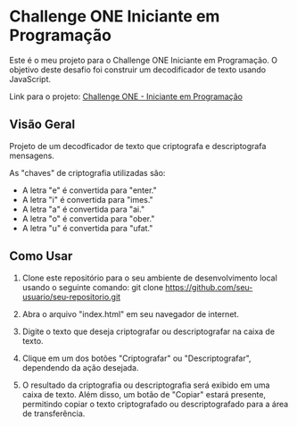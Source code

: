 # Challenge ONE Iniciante em Programação

Este é o meu projeto para o Challenge ONE Iniciante em Programação. O objetivo deste desafio foi construir um decodificador de texto usando JavaScript.

Link para o projeto:    [Challenge ONE -  Iniciante em Programação](https://guilhermesilva94.github.io/Challenge-ONE-Iniciante-em-Programacao/)

## Visão Geral

Projeto de um decodficador de texto que criptografa e descriptografa mensagens.

As "chaves" de criptografia utilizadas são:
<ul>
<li>A letra "e" é convertida para "enter."</li>
<li>A letra "i" é convertida para "imes."</li>
<li>A letra "a" é convertida para "ai."</li>
<li>
A letra "o" é convertida para "ober."</li>
<li>
A letra "u" é convertida para "ufat."</li>
</ul>

## Como Usar

1. Clone este repositório para o seu ambiente de desenvolvimento local usando o seguinte comando: git clone https://github.com/seu-usuario/seu-repositorio.git


2. Abra o arquivo "index.html" em seu navegador de internet.

3. Digite o texto que deseja criptografar ou descriptografar na caixa de texto.

4. Clique em um dos botões "Criptografar" ou "Descriptografar", dependendo da ação desejada.

5. O resultado da criptografia ou descriptografia será exibido em uma caixa de texto. Além disso, um botão de "Copiar" estará presente, permitindo copiar o texto criptografado ou descriptografado para a área de transferência.


